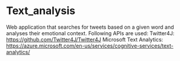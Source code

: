 # Text_analysis
Web application that searches for tweets based on a given word and analyses their emotional context.
Following APIs are used:
  Twitter4J:
    https://github.com/Twitter4J/Twitter4J
  Microsoft Text Analytics:
    https://azure.microsoft.com/en-us/services/cognitive-services/text-analytics/
